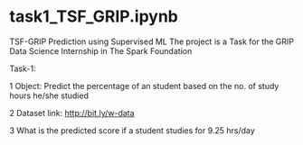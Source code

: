 # task1_TSF_GRIP.ipynb
TSF-GRIP
Prediction using Supervised ML
The project is a Task for the GRIP Data Science Internship in The Spark Foundation

Task-1:

1 Object: Predict the percentage of an student based on the no. of study hours he/she studied

2 Dataset link: http://bit.ly/w-data

3 What is the predicted score if a student studies for 9.25 hrs/day
